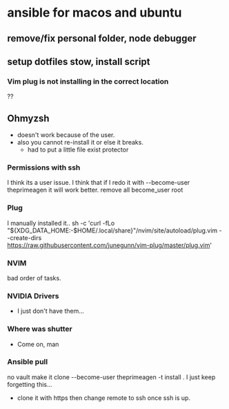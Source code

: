 # ansible for macos and ubuntu

## remove/fix personal folder, node debugger

## setup dotfiles stow, install script

### Vim plug is not installing in the correct location

??

## Ohmyzsh

- doesn't work because of the user.
- also you cannot re-install it or else it breaks.
  - had to put a little file exist protector

### Permissions with ssh

I think its a user issue. I think that if I redo it with --become-user theprimeagen it will work better.
remove all become_user root

### Plug

I manually installed it..
sh -c 'curl -fLo "${XDG_DATA_HOME:-$HOME/.local/share}"/nvim/site/autoload/plug.vim --create-dirs \
 https://raw.githubusercontent.com/junegunn/vim-plug/master/plug.vim'

### NVIM

bad order of tasks.

### NVIDIA Drivers

- I just don't have them...

### Where was shutter

- Come on, man

### Ansible pull

no vault
make it clone
--become-user theprimeagen
-t install . I just keep forgetting this...

- clone it with https then change remote to ssh once ssh is up.
